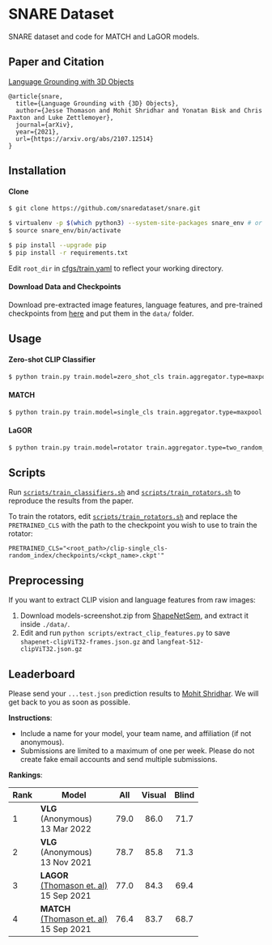 # SNARE Dataset

SNARE dataset and code for MATCH and LaGOR models. 

## Paper and Citation

[Language Grounding with 3D Objects](https://arxiv.org/abs/2107.12514)

```
@article{snare,
  title={Language Grounding with {3D} Objects},
  author={Jesse Thomason and Mohit Shridhar and Yonatan Bisk and Chris Paxton and Luke Zettlemoyer},
  journal={arXiv},
  year={2021},
  url={https://arxiv.org/abs/2107.12514}
}
```

## Installation

#### Clone
```bash
$ git clone https://github.com/snaredataset/snare.git

$ virtualenv -p $(which python3) --system-site-packages snare_env # or whichever package manager you prefer
$ source snare_env/bin/activate

$ pip install --upgrade pip
$ pip install -r requirements.txt
```  
Edit `root_dir` in [cfgs/train.yaml](cfgs/train.yaml) to reflect your working directory.

#### Download Data and Checkpoints 
Download pre-extracted image features, language features, and pre-trained checkpoints from [here](https://drive.google.com/drive/folders/1rExJT7LYJ0piZz6s54PaLOKWNElbuGrU?usp=sharing) and put them in the `data/` folder. 

## Usage

#### Zero-shot CLIP Classifier
```bash
$ python train.py train.model=zero_shot_cls train.aggregator.type=maxpool 
```

#### MATCH
```bash
$ python train.py train.model=single_cls train.aggregator.type=maxpool 
```

#### LaGOR
```bash
$ python train.py train.model=rotator train.aggregator.type=two_random_index train.lr=5e-5 train.rotator.pretrained_cls=<path_to_pretrained_single_cls_ckpt>
```

## Scripts

Run [`scripts/train_classifiers.sh`](scripts/train_classifiers.sh) and [`scripts/train_rotators.sh`](scripts/train_rotators.sh) to reproduce the results from the paper.

To train the rotators, edit [`scripts/train_rotators.sh`](scripts/train_rotators.sh) and replace the `PRETRAINED_CLS` with the path to the checkpoint you wish to use to train the rotator:
```
PRETRAINED_CLS="<root_path>/clip-single_cls-random_index/checkpoints/<ckpt_name>.ckpt'"
```

## Preprocessing

If you want to extract CLIP vision and language features from raw images:

1. Download models-screenshot.zip from [ShapeNetSem](http://shapenet.cs.stanford.edu/shapenet/obj-zip/ShapeNetSem.v0/), and extract it inside `./data/`.
2. Edit and run `python scripts/extract_clip_features.py` to save `shapenet-clipViT32-frames.json.gz` and `langfeat-512-clipViT32.json.gz` 

## Leaderboard

Please send your `...test.json` prediction results to [Mohit Shridhar](mailto:mshr@cs.washington.edu). We will get back to you as soon as possible. 

**Instructions**:
- Include a name for your model, your team name, and affiliation (if not anonymous).
- Submissions are limited to a maximum of one per week. Please do not create fake email accounts and send multiple submissions.  

**Rankings**:

| Rank | Model                       | All  | Visual | Blind |
|------|-----------------------------|------|:------:|:-----:|
| 1    | **VLG** <br>(Anonymous)<br>13 Mar 2022  | 79.0 |  86.0  |  71.7 |
| 2    | **VLG** <br>(Anonymous)<br>13 Nov 2021  | 78.7 |  85.8  |  71.3 |
| 3    | **LAGOR** <br>[(Thomason et. al)](https://arxiv.org/pdf/2107.12514.pdf)<br>15 Sep 2021 | 77.0 |  84.3  |  69.4 |
| 4    | **MATCH** <br>[(Thomason et. al)](https://arxiv.org/pdf/2107.12514.pdf)<br>15 Sep 2021 | 76.4 | 83.7   | 68.7  |
